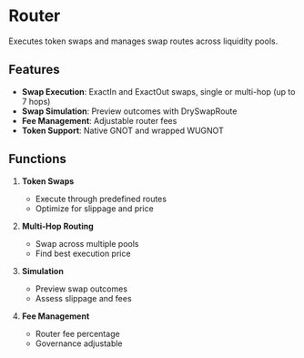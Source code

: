 # Router

Executes token swaps and manages swap routes across liquidity pools.

## Features

- **Swap Execution**: ExactIn and ExactOut swaps, single or multi-hop (up to 7 hops)
- **Swap Simulation**: Preview outcomes with DrySwapRoute
- **Fee Management**: Adjustable router fees
- **Token Support**: Native GNOT and wrapped WUGNOT

## Functions

1. **Token Swaps**
   - Execute through predefined routes
   - Optimize for slippage and price

2. **Multi-Hop Routing**
   - Swap across multiple pools
   - Find best execution price

3. **Simulation**
   - Preview swap outcomes
   - Assess slippage and fees

4. **Fee Management**
   - Router fee percentage
   - Governance adjustable